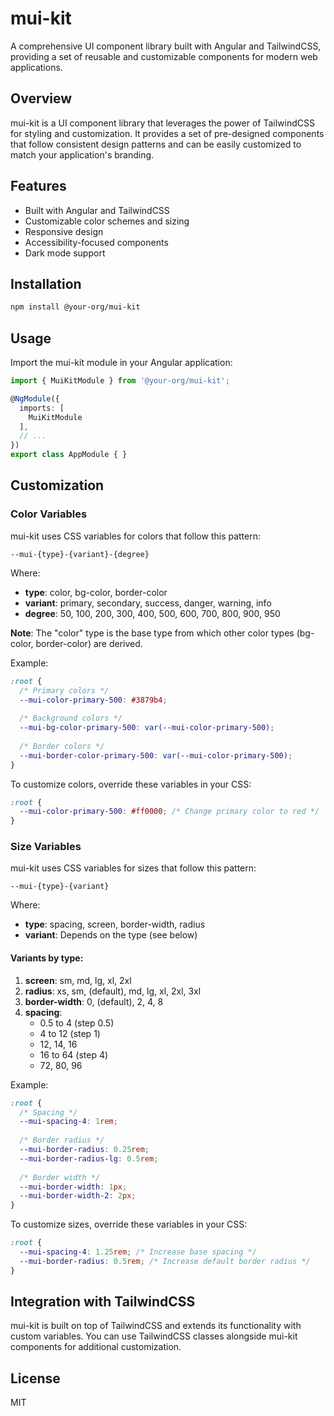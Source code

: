 # mui-kit

A comprehensive UI component library built with Angular and TailwindCSS, providing a set of reusable and customizable components for modern web applications.

## Overview

mui-kit is a UI component library that leverages the power of TailwindCSS for styling and customization. It provides a set of pre-designed components that follow consistent design patterns and can be easily customized to match your application's branding.

## Features

- Built with Angular and TailwindCSS
- Customizable color schemes and sizing
- Responsive design
- Accessibility-focused components
- Dark mode support

## Installation

```bash
npm install @your-org/mui-kit
```

## Usage

Import the mui-kit module in your Angular application:

```typescript
import { MuiKitModule } from '@your-org/mui-kit';

@NgModule({
  imports: [
    MuiKitModule
  ],
  // ...
})
export class AppModule { }
```

## Customization

### Color Variables

mui-kit uses CSS variables for colors that follow this pattern:

```
--mui-{type}-{variant}-{degree}
```

Where:
- **type**: color, bg-color, border-color
- **variant**: primary, secondary, success, danger, warning, info
- **degree**: 50, 100, 200, 300, 400, 500, 600, 700, 800, 900, 950

**Note**: The "color" type is the base type from which other color types (bg-color, border-color) are derived.

Example:
```css
:root {
  /* Primary colors */
  --mui-color-primary-500: #3879b4;
  
  /* Background colors */
  --mui-bg-color-primary-500: var(--mui-color-primary-500);
  
  /* Border colors */
  --mui-border-color-primary-500: var(--mui-color-primary-500);
}
```

To customize colors, override these variables in your CSS:

```css
:root {
  --mui-color-primary-500: #ff0000; /* Change primary color to red */
}
```

### Size Variables

mui-kit uses CSS variables for sizes that follow this pattern:

```
--mui-{type}-{variant}
```

Where:
- **type**: spacing, screen, border-width, radius
- **variant**: Depends on the type (see below)

#### Variants by type:

1. **screen**: sm, md, lg, xl, 2xl
2. **radius**: xs, sm, (default), md, lg, xl, 2xl, 3xl
3. **border-width**: 0, (default), 2, 4, 8
4. **spacing**: 
   - 0.5 to 4 (step 0.5)
   - 4 to 12 (step 1)
   - 12, 14, 16
   - 16 to 64 (step 4)
   - 72, 80, 96

Example:
```css
:root {
  /* Spacing */
  --mui-spacing-4: 1rem;
  
  /* Border radius */
  --mui-border-radius: 0.25rem;
  --mui-border-radius-lg: 0.5rem;
  
  /* Border width */
  --mui-border-width: 1px;
  --mui-border-width-2: 2px;
}
```

To customize sizes, override these variables in your CSS:

```css
:root {
  --mui-spacing-4: 1.25rem; /* Increase base spacing */
  --mui-border-radius: 0.5rem; /* Increase default border radius */
}
```

## Integration with TailwindCSS

mui-kit is built on top of TailwindCSS and extends its functionality with custom variables. You can use TailwindCSS classes alongside mui-kit components for additional customization.

## License

MIT
